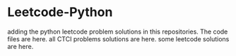 # Leetcode-Python
adding the python leetcode problem solutions in this repositories. 
The code files are here.
all CTCI problems solutions are here.
some leetcode solutions are here.









































































































































































































































































































































































































































































































































































































































































































































































































































































































































